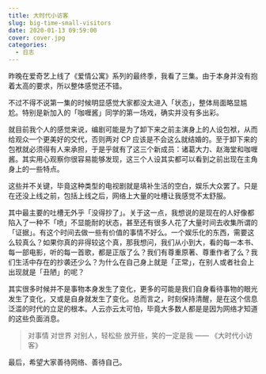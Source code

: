 ```yaml
---
title: 大时代小访客
slug: big-time-small-visitors
date: 2020-01-13 09:59:00
cover: cover.jpg
categories:
  - 日志
---
```


昨晚在爱奇艺上线了《爱情公寓》系列的最终季，我看了三集。由于本身并没有抱着太高的要求，所以整体感觉还不错。

不过不得不说第一集的时候明显感觉大家都没太进入「状态」，整体局面略显尴尬。特别是新加入的「咖喱酱」同学的第一场戏，确实并没有多出彩。

就目前我个人的感觉来说，编剧可能是为了卸下来之前主演身上的人设包袱，从而给观众一个更美好的交代，否则两对 CP 应该是不会这么就结婚的。至于卸下来的包袱就必须得有人来承担，于是乎就有了这三个新成员：诸葛大力、赵海堂和咖喱酱。其实用心观察你很容易能够发现，这三个人设其实都可以看到之前出现在主角身上的一些特点。

这些并不关键，毕竟这种类型的电视剧就是填补生活的空白，娱乐大众罢了。只是在还没上线之前，包括上线之后，网络上大量的吐槽让我感觉不太舒服。

其中最主要的吐槽无外乎「没得抄了」。关于这一点，我想说的是现在的人好像都陷入了一种不「喷」不显能耐的状态，甚至还有很多人花了大量时间去收集所谓的「证据」。有这个时间去做一些有价值的事情不好么。一个娱乐化的东西，需要这么较真么？如果你真的非得较这个真，那我想问，我们从小到大，看的每一本书、每一部电影，听的每一首歌，都是正版了么？我们有尊重原著、尊重作者了么？我们生活中存在的抄袭还少么？为什么在自己身上就是「正常」，在别人或者社会上出现就是「丑陋」的呢？

其实很多时候并不是事物本身发生了变化，更多的可能是我们自身看待事物的眼光发生了变化，又或是自身就发生了变化。总而言之，时刻保持清醒，是在这个信息泛滥的时代的立足的根本。人云亦云太可怕，毕竟大多数人都是是因为网络才知道的这些负面消息。

> 对事情 对世界 对别人，轻松些 放开些，笑的一定是我
> —— 《大时代小访客》

最后，希望大家善待网络、善待自己。
